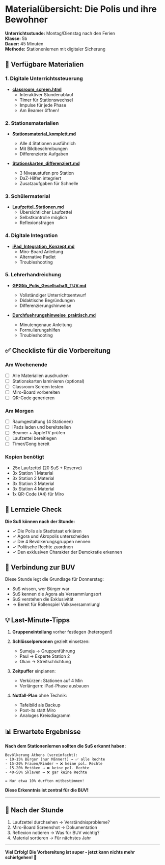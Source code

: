 # Materialübersicht: Die Polis und ihre Bewohner

**Unterrichtsstunde:** Montag/Dienstag nach den Ferien  
**Klasse:** 5b  
**Dauer:** 45 Minuten  
**Methode:** Stationenlernen mit digitaler Sicherung

## 📁 Verfügbare Materialien

### 1. Digitale Unterrichtssteuerung
- **[classroom_screen.html](./classroom_screen.html)**
  - Interaktiver Stundenablauf
  - Timer für Stationswechsel
  - Impulse für jede Phase
  - Am Beamer öffnen!

### 2. Stationsmaterialien
- **[Stationsmaterial_komplett.md](./Stationsmaterial_komplett.md)**
  - Alle 4 Stationen ausführlich
  - Mit Bildbeschreibungen
  - Differenzierte Aufgaben

- **[Stationskarten_differenziert.md](./Stationskarten_differenziert.md)**
  - 3 Niveaustufen pro Station
  - DaZ-Hilfen integriert
  - Zusatzaufgaben für Schnelle

### 3. Schülermaterial
- **[Laufzettel_Stationen.md](./Laufzettel_Stationen.md)**
  - Übersichtlicher Laufzettel
  - Selbstkontrolle möglich
  - Reflexionsfragen

### 4. Digitale Integration
- **[iPad_Integration_Konzept.md](./iPad_Integration_Konzept.md)**
  - Miro-Board Anleitung
  - Alternative Padlet
  - Troubleshooting

### 5. Lehrerhandreichung
- **[GPG5b_Polis_Gesellschaft_TUV.md](./GPG5b_Polis_Gesellschaft_TUV.md)**
  - Vollständiger Unterrichtsentwurf
  - Didaktische Begründungen
  - Differenzierungshinweise

- **[Durchfuehrungshinweise_praktisch.md](./Durchfuehrungshinweise_praktisch.md)**
  - Minutengenaue Anleitung
  - Formulierungshilfen
  - Troubleshooting

## ✅ Checkliste für die Vorbereitung

### Am Wochenende
- [ ] Alle Materialien ausdrucken
- [ ] Stationskarten laminieren (optional)
- [ ] Classroom Screen testen
- [ ] Miro-Board vorbereiten
- [ ] QR-Code generieren

### Am Morgen
- [ ] Raumgestaltung (4 Stationen)
- [ ] iPads laden und bereitstellen
- [ ] Beamer + AppleTV prüfen
- [ ] Laufzettel bereitlegen
- [ ] Timer/Gong bereit

### Kopien benötigt
- 25x Laufzettel (20 SuS + Reserve)
- 3x Station 1 Material
- 3x Station 2 Material  
- 3x Station 3 Material
- 3x Station 4 Material
- 1x QR-Code (A4) für Miro

## 🎯 Lernziele Check

**Die SuS können nach der Stunde:**
- ✓ Die Polis als Stadtstaat erklären
- ✓ Agora und Akropolis unterscheiden
- ✓ Die 4 Bevölkerungsgruppen nennen
- ✓ Politische Rechte zuordnen
- ✓ Den exklusiven Charakter der Demokratie erkennen

## 🔗 Verbindung zur BUV

Diese Stunde legt die Grundlage für Donnerstag:
- SuS wissen, wer Bürger war
- SuS kennen die Agora als Versammlungsort
- SuS verstehen die Exklusivität
- → Bereit für Rollenspiel Volksversammlung!

## 💡 Last-Minute-Tipps

1. **Gruppeneinteilung** vorher festlegen (heterogen!)
2. **Schlüsselpersonen** gezielt einsetzen:
   - Sumeja → Gruppenführung
   - Paul → Experte Station 2
   - Okan → Streitschlichtung

3. **Zeitpuffer** einplanen:
   - Verkürzen: Stationen auf 4 Min
   - Verlängern: iPad-Phase ausbauen

4. **Notfall-Plan** ohne Technik:
   - Tafelbild als Backup
   - Post-its statt Miro
   - Analoges Kreisdiagramm

## 📊 Erwartete Ergebnisse

**Nach dem Stationenlernen sollten die SuS erkannt haben:**

```
Bevölkerung Athens (vereinfacht):
- 10-15% Bürger (nur Männer!) → ✅ alle Rechte
- 15-20% Frauen/Kinder → ❌ keine pol. Rechte  
- 15-20% Metöken → ❌ keine pol. Rechte
- 40-50% Sklaven → ❌ gar keine Rechte

= Nur etwa 10% durften mitbestimmen!
```

**Diese Erkenntnis ist zentral für die BUV!**

---

## 📝 Nach der Stunde

1. Laufzettel durchsehen → Verständnisprobleme?
2. Miro-Board Screenshot → Dokumentation
3. Reflexion notieren → Was für BUV wichtig?
4. Material sortieren → Für nächstes Jahr

---

**Viel Erfolg! Die Vorbereitung ist super - jetzt kann nichts mehr schiefgehen! 🎉**